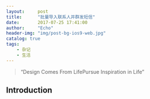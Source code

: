```yaml
---
layout:     post
title:      "批量导入联系人并群发短信"
date:       2017-07-25 17:41:00
author:     "Echo"
header-img: "img/post-bg-ios9-web.jpg"
catalog: true
tags:
    - 杂记
    - 生活
---
```


> “Design Comes From LifePursue Inspiration in Life”

## Introduction

